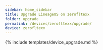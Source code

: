 ```yaml
---
sidebar: home_sidebar
title: Upgrade LineageOS on zerofltexx
folder: upgrade
permalink: /devices/zerofltexx/upgrade/
device: zerofltexx
---
```

{% include templates/device_upgrade.md %}
